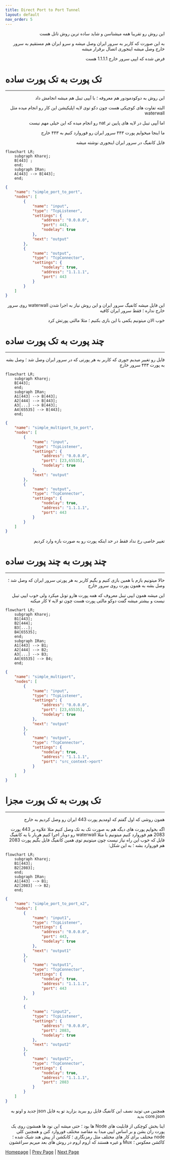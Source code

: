 ```yaml
---
title: Direct Port to Port Tunnel
layout: default
nav_order: 5
---
```


<p dir="rtl">
این روش رو تقریبا همه میشناسن و شاید ساده ترین روش تانل هست 
</p>

<p dir="rtl">
به این صورت که کاربر به سرور ایران وصل میشه و سرو ایران هم مستقیم به سرور خارج وصل میشه اینجوری اتصال برقرار میشه
</p>

<p dir="rtl">
فرض شده که ایپی سرور خارج 1.1.1.1 هست
</p>

# تک پورت به تک پورت ساده

* * *

<p dir="rtl">
این روش به دوکودمودور هم معروفه ؛ با آیپی تیبل هم میشه انجامش داد
</p>

<p dir="rtl">
 البته تفاوت های کوچیکی هست چون دکو توی لایه اپلیکیشن این کار رو انجام میده مثل waterwall
</p>

<p dir="rtl">
اما آیپی تیبل در لایه های پایین تر nat رو انجام میده
که این خیلی مهم نیست
</p>

<p dir="rtl">
ما اینجا میخوایم پورت ۴۴۳ سرور ایران رو فوروارد کنیم به ۴۴۳ خارج
</p>

<p dir="rtl">
فایل کانفیگ در سرور ایران اینجوری نوشته میشه
</p>

```mermaid
flowchart LR;
    subgraph Kharej;
    B[443] ;
    end;
    subgraph IRan;
    A[443] --> B[443];
    end;
```

```json
{
    "name": "simple_port_to_port",
    "nodes": [
        {
            "name": "input",
            "type": "TcpListener",
            "settings": {
                "address": "0.0.0.0",
                "port": 443,
                "nodelay": true
            },
            "next": "output"
        },
        {
            "name": "output",
            "type": "TcpConnector",
            "settings": {
                "nodelay": true,
                "address": "1.1.1.1",
                "port": 443
            }
        }
    ]
}
```





<p dir="rtl">
این فایل میشه کانفیگ سرور ایران و این روش نیاز به اجرا شدن waterwall روی سرور خارج نداره ؛ فقط سرور ایران کافیه
</p>


<p dir="rtl">
خوب الان میتونیم یکمی با این بازی بکنیم ؛ مثلا مالتی پورتش کرد
</p>


# چند پورت به تک پورت ساده

* * *


<p dir="rtl">
فایل رو تغییر میدیم جوری که کاربر به هر پورتی که در سرور ایران وصل شد ؛ وصل بشه به پورت ۴۴۳ سرور خارج
</p>


```mermaid
flowchart LR;
    subgraph Kharej;
    B[443];
    end;
    subgraph IRan;
    A1[443] --> B[443];
    A2[444] --> B[443];
    A3[...] --> B[443];
    A4[65535] --> B[443];
    end;
```


```json
{
    "name": "simple_multiport_to_port",
    "nodes": [
        {
            "name": "input",
            "type": "TcpListener",
            "settings": {
                "address": "0.0.0.0",
                "port": [23,65535],
                "nodelay": true
            },
            "next": "output"
        },
        {
            "name": "output",
            "type": "TcpConnector",
            "settings": {
                "nodelay": true,
                "address": "1.1.1.1",
                "port": 443
            }
        }
    ]
}
```

<p dir="rtl">
تغییر خاصی رخ نداد فقط در حد اینکه پورت رو به صورت بازه وارد کردیم
</p>


# چند پورت به چند پورت ساده

* * *

<p dir="rtl">
حالا میتونیم بازم با همین بازی کنیم و بگیم کاربر به هر پورتی سرور ایران که وصل شد ؛ وصل بشه به همون پورت روی سرور خارج
</p>

<p dir="rtl">
 این میشه همون ایپی تیبل معروف که همه پورت هارو تونل میکرد ولی خوب ایپی تیبل نیست و بیشتر میشه گفت دوکو مالتی پورت هست چون تو لایه ۷ کار میکنه
</p>

```mermaid
flowchart LR;
    subgraph Kharej;
    B1[443];
    B2[444];
    B3[...];
    B4[65535];
    end;
    subgraph IRan;
    A1[443] --> B1;
    A2[444] --> B2;
    A3[...] --> B3;
    A4[65535] --> B4;
    end;
```


```json
{
    "name": "simple_multiport",
    "nodes": [
        {
            "name": "input",
            "type": "TcpListener",
            "settings": {
                "address": "0.0.0.0",
                "port": [23,65535],
                "nodelay": true
            },
            "next": "output"
        },
        {
            "name": "output",
            "type": "TcpConnector",
            "settings": {
                "nodelay": true,
                "address": "1.1.1.1",
                "port": "src_context->port"
            }
        }
    ]
}
```


# تک پورت به تک پورت مجزا

* * *

<p dir="rtl">
همون روشی که اول گفتم که اومدیم پورت 443 ایران رو وصل کردیم به خارج
</p>

<p dir="rtl">
اگه بخوایم پورت های دیگه هم به صورت تک به تک وصل کنیم مثلا علاوه بر 443 پورت 2083 هم فوروارد کنیم
میتونیم یا مثلا waterwall رو دوبار اجرا کنیم هربار با یه کانفیگ فایل که خوب این راه نیاز نیست چون 
میتونیم توی همین کانفیگ فایل بگیم پورت 2083 هم فوروارد بشه ؛ به این شکل:
</p>


```mermaid
flowchart LR;
    subgraph Kharej;
    B1[443];
    B2[2083];
    end;
    subgraph IRan;
    A1[443] --> B1;
    A2[2083] --> B2;
    end;
```

```json
{
    "name": "simple_port_to_port_x2",
    "nodes": [
        {
            "name": "input1",
            "type": "TcpListener",
            "settings": {
                "address": "0.0.0.0",
                "port": 443,
                "nodelay": true
            },
            "next": "output1"
        },
        {
            "name": "output1",
            "type": "TcpConnector",
            "settings": {
                "nodelay": true,
                "address": "1.1.1.1",
                "port": 443
            }
        },

        {
            "name": "input2",
            "type": "TcpListener",
            "settings": {
                "address": "0.0.0.0",
                "port": 2083,
                "nodelay": true
            },
            "next": "output2"
        },
        {
            "name": "output2",
            "type": "TcpConnector",
            "settings": {
                "nodelay": true,
                "address": "1.1.1.1",
                "port": 2083
            }
        }
    ]
}
```
<p dir="rtl">
همچنین
می تونید نصف این کانفیگ فایل رو ببرید بزارید تو یه فایل json جدید و اونو به core.json بدید
</p>



<p dir="rtl">
اینا بخش کوچکی از قابلیت های Node ها بود ؛ حتی میشه این نود ها همشون روی یک پورت ران بشن و بر اساس ایپی مبدا به مقاصد مختلف فوروارد کنن  
و همچنین کلی node مختلف برای کار های مختلف مثل رمزنگاری ؛ کانکشن از پیش هند شیک شده ؛ کاکشن معکوس ؛ Mux و غیره هستند که اروم اروم در روش های بعد میریم سراغشون
</p>


[Homepage](.) | [Prev Page](file-config.json) | [Next Page](Tls-Tunnel)
